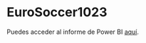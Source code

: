 # EuroSoccer1023

Puedes acceder al informe de Power BI [aquí](https://app.powerbi.com/view?r=eyJrIjoiMGVmY2JkNWItNTQxYy00YTI0LTk0NmMtZjY1ZDFhZjE0YTk1IiwidCI6ImNhY2E5MDExLTdiNmEtNDRkZS04NjFmLTA5NWEyY2E4ODNiNyIsImMiOjR9&pageName=ReportSection).
